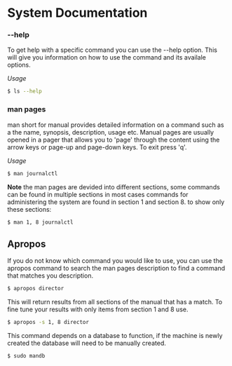 # System Documentation

### --help
To get help with a specific command you can use the --help option. This will 
give you information on how to use the command and its availale options.

*Usage*

```bash
$ ls --help
```


### man pages
man short for manual provides detailed information on a command such as a the 
name, synopsis, description, usage etc. Manual pages are usually opened in a 
pager that allows you to 'page' through the content using the arrow keys or 
page-up and page-down keys. To exit press 'q'.

*Usage*

```bash
$ man journalctl
```

**Note** the man pages are devided into different sections, some commands can 
be found in multiple sections in most cases commands for administering the 
system are found in section 1 and section 8. to show only these sections:

```bash
$ man 1, 8 journalctl
```


## Apropos
If you do not know which command you would like to use, you can use the 
apropos command to search the man pages description to find a command that 
matches you description.

```bash
$ apropos director
```

This will return results from all sections of the manual that has a match. To 
fine tune your results with only items from section 1 and 8 use.

```bash
$ apropos -s 1, 8 director
```

This command depends on a database to function, if the machine is newly 
created the database will need to be manually created.

```bash
$ sudo mandb
``` 
